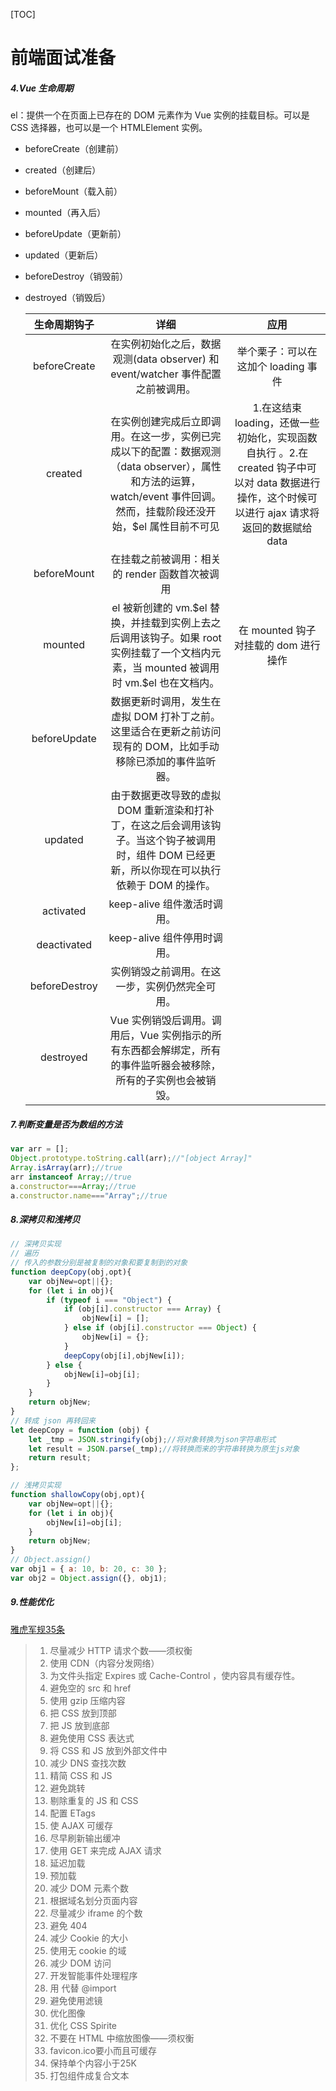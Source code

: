 [TOC]

# 前端面试准备

##### 4.Vue 生命周期

el：提供一个在页面上已存在的 DOM 元素作为 Vue 实例的挂载目标。可以是 CSS 选择器，也可以是一个 HTMLElement 实例。

* beforeCreate（创建前）

* created（创建后）

* beforeMount（载入前）

* mounted（再入后）

* beforeUpdate（更新前）

* updated（更新后）

* beforeDestroy（销毁前）

* destroyed（销毁后）

  | 生命周期钩子  |                             详细                             |                             应用                             |
  | :-----------: | :----------------------------------------------------------: | :----------------------------------------------------------: |
  | beforeCreate  | 在实例初始化之后，数据观测(data observer) 和 event/watcher 事件配置之前被调用。 |             举个栗子：可以在这加个 loading 事件              |
  |    created    | 在实例创建完成后立即调用。在这一步，实例已完成以下的配置：数据观测（data observer），属性和方法的运算，watch/event 事件回调。然而，挂载阶段还没开始，$el 属性目前不可见 | 1.在这结束 loading，还做一些初始化，实现函数自执行 。2.在 created 钩子中可以对 data 数据进行操作，这个时候可以进行 ajax 请求将返回的数据赋给 data |
  |  beforeMount  |        在挂载之前被调用：相关的 render 函数首次被调用        |                                                              |
  |    mounted    | el 被新创建的 vm.$el 替换，并挂载到实例上去之后调用该钩子。如果 root 实例挂载了一个文档内元素，当 mounted 被调用时 vm.\$el 也在文档内。 |             在 mounted 钩子对挂载的 dom 进行操作             |
  | beforeUpdate  | 数据更新时调用，发生在虚拟 DOM 打补丁之前。这里适合在更新之前访问现有的 DOM，比如手动移除已添加的事件监听器。 |                                                              |
  |    updated    | 由于数据更改导致的虚拟 DOM 重新渲染和打补丁，在这之后会调用该钩子。当这个钩子被调用时，组件 DOM 已经更新，所以你现在可以执行依赖于 DOM 的操作。 |                                                              |
  |   activated   |                 keep-alive 组件激活时调用。                  |                                                              |
  |  deactivated  |                 keep-alive 组件停用时调用。                  |                                                              |
  | beforeDestroy |        实例销毁之前调用。在这一步，实例仍然完全可用。        |                                                              |
  |   destroyed   | Vue 实例销毁后调用。调用后，Vue 实例指示的所有东西都会解绑定，所有的事件监听器会被移除，所有的子实例也会被销毁。 |                                                              |



##### 7.判断变量是否为数组的方法

```javascript
var arr = [];
Object.prototype.toString.call(arr);//"[object Array]"
Array.isArray(arr);//true
arr instanceof Array;//true
a.constructor===Array;//true
a.constructor.name==="Array";//true
```

##### 8.深拷贝和浅拷贝

```javascript
// 深拷贝实现
// 遍历
// 传入的参数分别是被复制的对象和要复制到的对象
function deepCopy(obj,opt){
    var objNew=opt||{};
    for (let i in obj){
        if (typeof i === "Object") {
            if (obj[i].constructor === Array) {
                objNew[i] = [];
            } else if (obj[i].constructor === Object) {
                objNew[i] = {};
            }
            deepCopy(obj[i],objNew[i]);
        } else {
            objNew[i]=obj[i];	
        }
    }
    return objNew;
}
// 转成 json 再转回来
let deepCopy = function (obj) {
    let _tmp = JSON.stringify(obj);//将对象转换为json字符串形式
    let result = JSON.parse(_tmp);//将转换而来的字符串转换为原生js对象
    return result;
};

// 浅拷贝实现
function shallowCopy(obj,opt){
    var objNew=opt||{};
    for (let i in obj){      
        objNew[i]=obj[i];
    }
    return objNew;
} 
// Object.assign()
var obj1 = { a: 10, b: 20, c: 30 };
var obj2 = Object.assign({}, obj1);
```

##### 9.性能优化

[雅虎军规35条](https://www.cnblogs.com/xianyulaodi/p/5755079.html)

> 1. 尽量减少 HTTP 请求个数——须权衡
> 2. 使用 CDN（内容分发网络）
> 3. 为文件头指定 Expires 或 Cache-Control ，使内容具有缓存性。
> 4. 避免空的 src 和 href
> 5. 使用 gzip 压缩内容
> 6. 把 CSS 放到顶部
> 7. 把 JS 放到底部
> 8. 避免使用 CSS 表达式
> 9. 将 CSS 和 JS 放到外部文件中
> 10. 减少 DNS 查找次数
> 11. 精简 CSS 和 JS
> 12. 避免跳转
> 13. 剔除重复的 JS 和 CSS
> 14. 配置 ETags
> 15. 使 AJAX 可缓存
> 16. 尽早刷新输出缓冲
> 17. 使用 GET 来完成 AJAX 请求
> 18. 延迟加载
> 19. 预加载
> 20. 减少 DOM 元素个数
> 21. 根据域名划分页面内容
> 22. 尽量减少 iframe 的个数
> 23. 避免 404
> 24. 减少 Cookie 的大小
> 25. 使用无 cookie 的域
> 26. 减少 DOM 访问
> 27. 开发智能事件处理程序
> 28. 用 代替 @import
> 29. 避免使用滤镜
> 30. 优化图像
> 31. 优化 CSS Spirite
> 32. 不要在 HTML 中缩放图像——须权衡
> 33. favicon.ico要小而且可缓存
> 34. 保持单个内容小于25K
> 35. 打包组件成复合文本